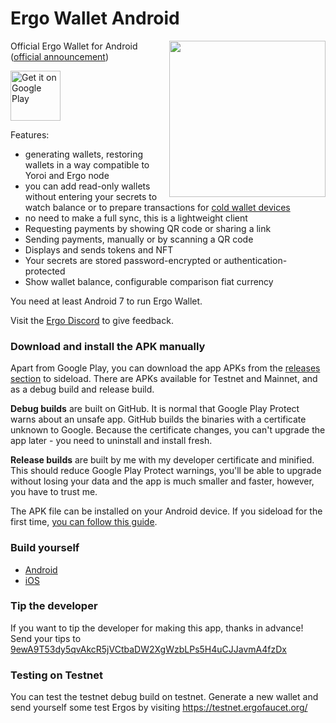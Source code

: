 # Ergo Wallet Android

<img src="https://user-images.githubusercontent.com/26038055/131368542-0e401c2c-35e4-449c-8423-ea259b39614b.png" align="right"  width="250">

Official Ergo Wallet for Android ([official announcement](https://ergoplatform.org/en/blog/2021-07-29-ergo-for-android-released/))

[<img alt="Get it on Google Play" height="80" src="https://play.google.com/intl/en_us/badges/images/generic/en_badge_web_generic.png">](https://play.google.com/store/apps/details?id=org.ergoplatform.android)

Features:
* generating wallets, restoring wallets in a way compatible to Yoroi and Ergo node
* you can add read-only wallets without entering your secrets to watch balance or to prepare transactions for [cold wallet devices](https://github.com/ergoplatform/ergo-wallet-android/wiki/Cold-wallet)
* no need to make a full sync, this is a lightweight client
* Requesting payments by showing QR code or sharing a link
* Sending payments, manually or by scanning a QR code
* Displays and sends tokens and NFT
* Your secrets are stored password-encrypted or authentication-protected
* Show wallet balance, configurable comparison fiat currency

You need at least Android 7 to run Ergo Wallet.

Visit the [Ergo Discord](https://discord.gg/kj7s7nb) to give feedback.

### Download and install the APK manually

Apart from Google Play, you can download the app APKs from the [releases section](https://github.com/ergoplatform/ergo-wallet-android/releases) to sideload.
There are APKs available for Testnet and Mainnet, and as a debug build and release build.

**Debug builds** are built on GitHub.
It is normal that Google Play Protect warns about
an unsafe app. GitHub builds the binaries with a certificate unknown to Google.
Because the certificate changes, you can't upgrade the app later - you need to uninstall and install fresh.

**Release builds** are built by me with my developer certificate and minified. This should reduce
Google Play Protect warnings, you'll be able to upgrade without losing your data and the app is
much smaller and faster, however, you have to trust me.

The APK file can be installed on your Android device. If you sideload for the first time,
[you can follow this guide](https://www.xda-developers.com/sideload-apps-how-to/).

### Build yourself

* [Android](android/BUILD.md)
* [iOS](ios/BUILD.md)

### Tip the developer

If you want to tip the developer for making this app, thanks in advance! Send your tips to
[9ewA9T53dy5qvAkcR5jVCtbaDW2XgWzbLPs5H4uCJJavmA4fzDx](https://explorer.ergoplatform.com/payment-request?address=9ewA9T53dy5qvAkcR5jVCtbaDW2XgWzbLPs5H4uCJJavmA4fzDx&amount=0&description=)

### Testing on Testnet
You can test the testnet debug build on testnet. Generate a new wallet and send
yourself some test Ergos by visiting https://testnet.ergofaucet.org/

